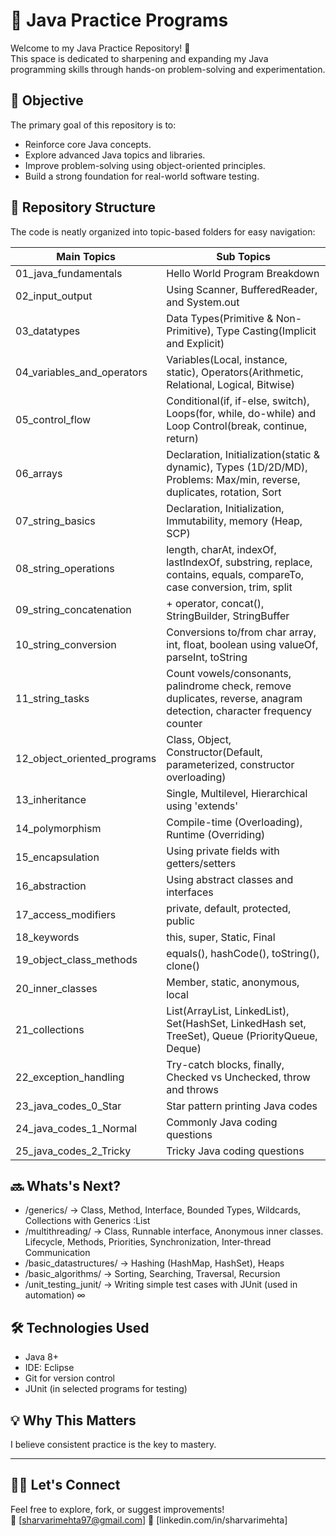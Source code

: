 # 🧠 Java Practice Programs

Welcome to my Java Practice Repository! 🚀  
This space is dedicated to sharpening and expanding my Java programming skills through hands-on problem-solving and experimentation.

## 🎯 Objective

The primary goal of this repository is to:
- Reinforce core Java concepts.
- Explore advanced Java topics and libraries.
- Improve problem-solving using object-oriented principles.
- Build a strong foundation for real-world software testing.

## 📂 Repository Structure

The code is neatly organized into topic-based folders for easy navigation:

| Main Topics | Sub Topics |
| --- | --- |
| 01_java_fundamentals | Hello World Program Breakdown  |
| 02_input_output | Using Scanner, BufferedReader, and System.out |
| 03_datatypes | Data Types(Primitive & Non-Primitive), Type Casting(Implicit and Explicit) |
| 04_variables_and_operators | Variables(Local, instance, static), Operators(Arithmetic, Relational, Logical, Bitwise) |
| 05_control_flow | Conditional(if, if-else, switch), Loops(for, while, do-while) and Loop Control(break, continue, return) |
| 06_arrays | Declaration, Initialization(static & dynamic), Types (1D/2D/MD), Problems: Max/min, reverse, duplicates, rotation, Sort |
| 07_string_basics | Declaration, Initialization, Immutability, memory (Heap, SCP) |
| 08_string_operations | length, charAt, indexOf, lastIndexOf, substring, replace, contains, equals, compareTo, case conversion, trim, split |
| 09_string_concatenation | + operator, concat(), StringBuilder, StringBuffer |
| 10_string_conversion | Conversions to/from char array, int, float, boolean using valueOf, parseInt, toString |
| 11_string_tasks | Count vowels/consonants, palindrome check, remove duplicates, reverse, anagram detection, character frequency counter |
| 12_object_oriented_programs | Class, Object, Constructor(Default, parameterized, constructor overloading) |
| 13_inheritance | Single, Multilevel, Hierarchical using 'extends' |
| 14_polymorphism | Compile-time (Overloading), Runtime (Overriding) |
| 15_encapsulation | Using private fields with getters/setters |
| 16_abstraction | Using abstract classes and interfaces |
| 17_access_modifiers | private, default, protected, public |
| 18_keywords | this, super, Static, Final |
| 19_object_class_methods | equals(), hashCode(), toString(), clone() |
| 20_inner_classes | Member, static, anonymous, local |
| 21_collections | List(ArrayList, LinkedList), Set(HashSet, LinkedHash set, TreeSet), Queue (PriorityQueue, Deque)  |
| 22_exception_handling | Try-catch blocks, finally, Checked vs Unchecked, throw and throws |
| 23_java_codes_0_Star | Star pattern printing Java codes |
| 24_java_codes_1_Normal | Commonly Java coding questions |
| 25_java_codes_2_Tricky | Tricky Java coding questions |

## 🔜 Whats's Next? 
- /generics/                 → Class, Method, Interface, Bounded Types, Wildcards, Collections with Generics :List<String> 
- /multithreading/           → Class, Runnable interface, Anonymous inner classes. Lifecycle, Methods, Priorities, Synchronization, Inter-thread Communication
- /basic_datastructures/     → Hashing (HashMap, HashSet), Heaps
- /basic_algorithms/         → Sorting, Searching, Traversal, Recursion
- /unit_testing_junit/       → Writing simple test cases with JUnit (used in automation) 
∞

## 🛠 Technologies Used

- Java 8+
- IDE: Eclipse
- Git for version control
- JUnit (in selected programs for testing)

## 💡 Why This Matters

I believe consistent practice is the key to mastery.

---

## 🙋‍♂️ Let's Connect

Feel free to explore, fork, or suggest improvements!  
📧 [sharvarimehta97@gmail.com] 
💼 [linkedin.com/in/sharvarimehta] 
